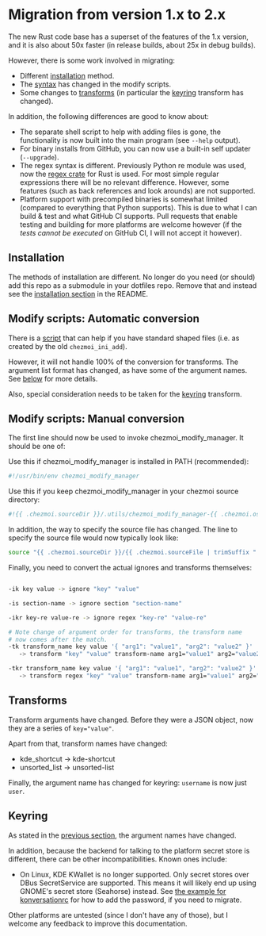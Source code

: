 # Migration from version 1.x to 2.x

The new Rust code base has a superset of the features of the 1.x version, and it
is also about 50x faster (in release builds, about 25x in debug builds).

However, there is some work involved in migrating:
* Different [installation](#installation) method.
* The [syntax](#automatic-conversion-of-modify-scripts) has changed in the
  modify scripts.
* Some changes to [transforms](#transforms) (in particular the
  [keyring](#keyring) transform has changed).

In addition, the following differences are good to know about:
* The separate shell script to help with adding files is gone, the functionality
  is now built into the main program (see `--help` output).
* For binary installs from GitHub, you can now use a built-in self updater
  (`--upgrade`).
* The regex syntax is different. Previously Python re module was used, now the
  [regex crate](https://docs.rs/regex/latest/regex/) for Rust is used. For most
  simple regular expressions there will be no relevant difference. However, some
  features (such as back references and look arounds) are not supported.
* Platform support with precompiled binaries is somewhat limited (compared to
  everything that Python supports). This is due to what I can build & test and
  what GitHub CI supports. Pull requests that enable testing and building for
  more platforms are welcome however (if the *tests cannot be executed* on
  GitHub CI, I will not accept it however).

## Installation

The methods of installation are different. No longer do you need (or should)
add this repo as a submodule in your dotfiles repo. Remove that and instead
see the [installation section](../installation.md) in the README.

## Modify scripts: Automatic conversion

There is a [script](https://raw.githubusercontent.com/VorpalBlade/chezmoi_modify_manager/main/utils/conversion.sh)
that can help if you have standard shaped files (i.e. as created by the old `chezmoi_ini_add`).

However, it will not handle 100% of the conversion for transforms. The argument
list format has changed, as have some of the argument names. See
[below](#transforms) for more details.

Also, special consideration needs to be taken for the [keyring](#keyring)
transform.

## Modify scripts: Manual conversion

The first line should now be used to invoke chezmoi_modify_manager. It should
be one of:

Use this if chezmoi_modify_manager is installed in PATH (recommended):
```bash
#!/usr/bin/env chezmoi_modify_manager
```

Use this if you keep chezmoi_modify_manager in your chezmoi source directory:
```bash
#!{{ .chezmoi.sourceDir }}/.utils/chezmoi_modify_manager-{{ .chezmoi.os }}-{{ .chezmoi.arch }}
```

In addition, the way to specify the source file has changed. The line to specify
the source file would now typically look like:

```bash
source "{{ .chezmoi.sourceDir }}/{{ .chezmoi.sourceFile | trimSuffix ".tmpl" | replace "modify_" "" }}.src.ini"
```

Finally, you need to convert the actual ignores and transforms themselves:

```bash

-ik key value -> ignore "key" "value"

-is section-name -> ignore section "section-name"

-ikr key-re value-re -> ignore regex "key-re" "value-re"

# Note change of argument order for transforms, the transform name
# now comes after the match.
-tk transform_name key value '{ "arg1": "value1", "arg2": "value2" }'
   -> transform "key" "value" transform-name arg1="value1" arg2="value2"

-tkr transform_name key value '{ "arg1": "value1", "arg2": "value2" }'
   -> transform regex "key" "value" transform-name arg1="value1" arg2="value2"
```

## Transforms

Transform arguments have changed. Before they were a JSON object, now they
are a series of `key="value"`.

Apart from that, transform names have changed:

* kde_shortcut -> kde-shortcut
* unsorted_list -> unsorted-list

Finally, the argument name has changed for keyring: `username` is now just `user`.

## Keyring

As stated in the [previous section](#transforms), the argument names have
changed.

In addition, because the backend for talking to the platform secret store
is different, there can be other incompatibilities. Known ones include:

* On Linux, KDE KWallet is no longer supported. Only secret stores over
  DBus SecretService are supported. This means it will likely end up using
  GNOME's secret store (Seahorse) instead. See
  [the example for konversationrc](../examples/basics.md#konversationrc) for how to
  add the password, if you need to migrate.

Other platforms are untested (since I don't have any of those), but I
welcome any feedback to improve this documentation.
